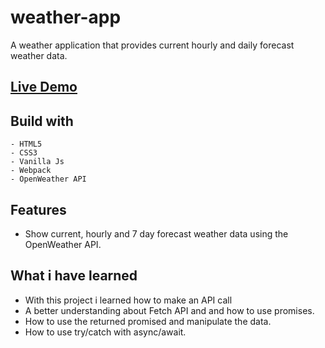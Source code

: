 # weather-app

A weather application that provides current hourly and daily forecast weather data.

## [Live Demo](https://anmaras.github.io/weather-app/)

## Build with

```
- HTML5
- CSS3
- Vanilla Js
- Webpack
- OpenWeather API
```

## Features

- Show current, hourly and 7 day forecast weather data using the OpenWeather API.

## What i have learned

- With this project i learned how to make an API call
- A better understanding about Fetch API and and how to use promises.
- How to use the returned promised and manipulate the data.
- How to use try/catch with async/await.
